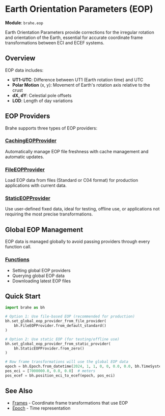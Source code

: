 # Earth Orientation Parameters (EOP)

**Module**: `brahe.eop`

Earth Orientation Parameters provide corrections for the irregular rotation and orientation of the Earth, essential for accurate coordinate frame transformations between ECI and ECEF systems.

## Overview

EOP data includes:
- **UT1-UTC**: Difference between UT1 (Earth rotation time) and UTC
- **Polar Motion** (x, y): Movement of Earth's rotation axis relative to the crust
- **dX, dY**: Celestial pole offsets
- **LOD**: Length of day variations

## EOP Providers

Brahe supports three types of EOP providers:

### [CachingEOPProvider](caching_provider.md)
Automatically manage EOP file freshness with cache management and automatic updates.

### [FileEOPProvider](file_provider.md)
Load EOP data from files (Standard or C04 format) for production applications with current data.

### [StaticEOPProvider](static_provider.md)
Use user-defined fixed data, ideal for testing, offline use, or applications not requiring the most precise transformations.

## Global EOP Management

EOP data is managed globally to avoid passing providers through every function call.

### [Functions](functions.md)
- Setting global EOP providers
- Querying global EOP data
- Downloading latest EOP files

## Quick Start

```python
import brahe as bh

# Option 1: Use file-based EOP (recommended for production)
bh.set_global_eop_provider_from_file_provider(
    bh.FileEOPProvider.from_default_standard()
)

# Option 2: Use static EOP (for testing/offline use)
bh.set_global_eop_provider_from_static_provider(
    bh.StaticEOPProvider.from_zero()
)

# Now frame transformations will use the global EOP data
epoch = bh.Epoch.from_datetime(2024, 1, 1, 0, 0, 0.0, 0.0, bh.TimeSystem.UTC)
pos_eci = [7000000.0, 0.0, 0.0]  # meters
pos_ecef = bh.position_eci_to_ecef(epoch, pos_eci)
```

## See Also

- [Frames](../frames.md) - Coordinate frame transformations that use EOP
- [Epoch](../time/epoch.md) - Time representation
